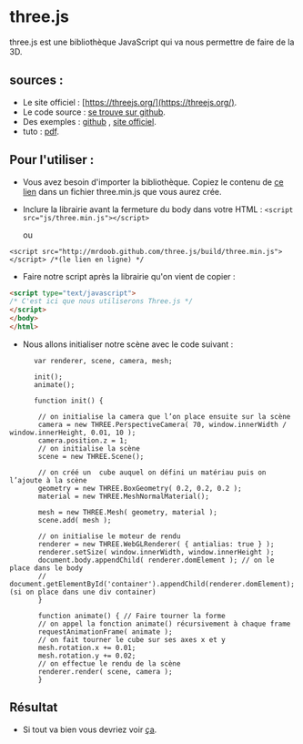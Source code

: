 # three.js

three.js est une bibliothèque JavaScript qui va nous permettre de faire de la 3D. 

## sources :

 - Le site officiel : [https://threejs.org/](https://threejs.org/).
 - Le code source : [se trouve sur github](https://github.com/mrdoob/three.js/).
 - Des exemples : [github](https://github.com/mrdoob/three.js/tree/dev/examples) , [site officiel](https://threejs.org/examples/).
- tuto : [pdf](http://lsc.univ-evry.fr/~didier/home/lib/exe/fetch.php?media=cours:ig:threejs.pdf).

## Pour l'utiliser : 

- Vous avez besoin d'importer la bibliothèque. Copiez le contenu de [ce lien](https://threejs.org/build/three.min.js) dans un fichier three.min.js que vous aurez crée. 

- Inclure la librairie avant la fermeture du body dans votre HTML :
`<script src="js/three.min.js"></script>`
  
  ou 

```JS
<script src="http://mrdoob.github.com/three.js/build/three.min.js"></script> /*(le lien en ligne) */

```

- Faire notre script après la librairie qu'on vient de copier :

```HTML
<script type="text/javascript">
/* C'est ici que nous utiliserons Three.js */
</script>
</body>
</html>

```

- Nous allons initialiser notre scène avec le code suivant :

```JS
      var renderer, scene, camera, mesh;

      init();
      animate();

      function init() {

       // on initialise la camera que l’on place ensuite sur la scène
       camera = new THREE.PerspectiveCamera( 70, window.innerWidth / window.innerHeight, 0.01, 10 );
       camera.position.z = 1;
       // on initialise la scène
       scene = new THREE.Scene();

       // on créé un  cube auquel on défini un matériau puis on l’ajoute à la scène 
       geometry = new THREE.BoxGeometry( 0.2, 0.2, 0.2 );
       material = new THREE.MeshNormalMaterial();

       mesh = new THREE.Mesh( geometry, material );
       scene.add( mesh );

       // on initialise le moteur de rendu
       renderer = new THREE.WebGLRenderer( { antialias: true } );
       renderer.setSize( window.innerWidth, window.innerHeight );
       document.body.appendChild( renderer.domElement ); // on le place dans le body
       //   document.getElementById('container').appendChild(renderer.domElement); (si on place dans une div container)
       }

       function animate() { // Faire tourner la forme
       // on appel la fonction animate() récursivement à chaque frame
       requestAnimationFrame( animate );
       // on fait tourner le cube sur ses axes x et y
       mesh.rotation.x += 0.01;
       mesh.rotation.y += 0.02;
       // on effectue le rendu de la scène
       renderer.render( scene, camera );
       }
```

## Résultat 

- Si tout va bien vous devriez voir [ça](https://jsfiddle.net/f2Lommf5/). 
